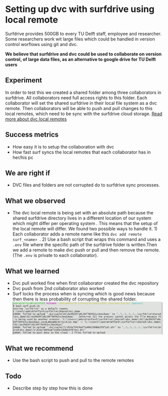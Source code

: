 # Setting up dvc with surfdrive using local remote
Surfdrive provides 500GB to every TU Delft staff, employee and researcher.
Some researchers work wit large files which could be handled in version control worflows using git and dvc.

**We believe that surfdrive and dvc could be used to collaborate on version control, of large data files, as an alternative to google drive for TU Delft users**

## Experiment
In order to test this we created a shared folder among three collaborators in surfdrive. All collaborators need full access rights to this folder. Each collaborator will set the shared surfdrive in their local file system as a dvc remote. Then collaborators will be able to push and pull changes to this local remotes, which need to be sync with the surfdrive cloud storage. [Read more about dvc local remotes](https://dvc.org/doc/command-reference/remote)

## Success metrics
- How easy it is to setup the collaboration with dvc
- How fast surf syncs the local remotes that each collaborator has in her/his pc

## We are right if
- DVC files and folders are not corrupted do to surfdrive sync processes.

## What we observed
- The dvc local remote is being set with an absolute path because the shared surfdrive directory lives in a different location of our system which might differ per operating system . This means that the setup of the local remote will differ. We found two possible ways to handle it. 1) Each collaborator adds a remote name like this `dvc add remote surf_<name> `. 2) Use a bash script that wraps this command and uses a `.env` file where the specific path of the surfdrive folder is written.Then we add a remote to make dvc push or pull and then remove the remote. (The `.env` is private to each collaborator).    

## What we learned
- Dvc pull worked fine when first collaborator created the dvc repository
- Dvc push from 2nd collaborator also worked
- Surf locks the process when is syncing which is good news because then there is less probability of corrupting the shared folder.
![error](./images/surf_sync_process.png)

## What we recommend
- Use the bash script to push and pull to the remote remotes


## Todo
- Describe step by step how this is done